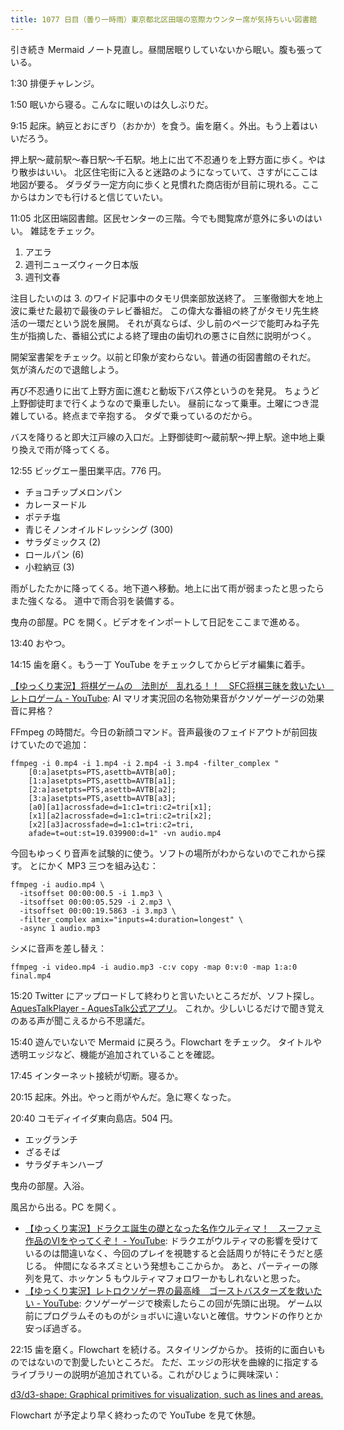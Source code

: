 ```yaml
---
title: 1077 日目（曇り一時雨）東京都北区田端の窓際カウンター席が気持ちいい図書館
---
```


引き続き Mermaid ノート見直し。昼間居眠りしていないから眠い。腹も張っている。

1:30 排便チャレンジ。

1:50 眠いから寝る。こんなに眠いのは久しぶりだ。

9:15 起床。納豆とおにぎり（おかか）を食う。歯を磨く。外出。もう上着はいいだろう。

押上駅～蔵前駅～春日駅～千石駅。地上に出て不忍通りを上野方面に歩く。やはり散歩はいい。
北区住宅街に入ると迷路のようになっていて、さすがにここは地図が要る。
ダラダラ一定方向に歩くと見慣れた商店街が目前に現れる。ここからはカンでも行けると信じていたい。

11:05 北区田端図書館。区民センターの三階。今でも閲覧席が意外に多いのはいい。
雑誌をチェック。

1. アエラ
2. 週刊ニューズウィーク日本版
3. 週刊文春

注目したいのは 3. のワイド記事中のタモリ倶楽部放送終了。
三峯徹御大を地上波に乗せた最初で最後のテレビ番組だ。
この偉大な番組の終了がタモリ先生終活の一環だという説を展開。
それが真ならば、少し前のページで能町みね子先生が指摘した、番組公式による終了理由の歯切れの悪さに自然に説明がつく。

開架室書架をチェック。以前と印象が変わらない。普通の街図書館のそれだ。
気が済んだので退館しよう。

再び不忍通りに出て上野方面に進むと動坂下バス停というのを発見。
ちょうど上野御徒町まで行くようなので乗車したい。
昼前になって乗車。土曜につき混雑している。終点まで辛抱する。
タダで乗っているのだから。

バスを降りると即大江戸線の入口だ。上野御徒町～蔵前駅～押上駅。途中地上乗り換えで雨が降ってくる。

12:55 ビッグエー墨田業平店。776 円。

* チョコチップメロンパン
* カレーヌードル
* ポテチ塩
* 青じそノンオイルドレッシング (300)
* サラダミックス (2)
* ロールパン (6)
* 小粒納豆 (3)

雨がしたたかに降ってくる。地下道へ移動。地上に出て雨が弱まったと思ったらまた強くなる。
道中で雨合羽を装備する。

曳舟の部屋。PC を開く。ビデオをインポートして日記をここまで進める。

13:40 おやつ。

14:15 歯を磨く。もう一丁 YouTube をチェックしてからビデオ編集に着手。

[【ゆっくり実況】将棋ゲームの　法則が　乱れる！！　SFC将棋三昧を救いたい　レトロゲーム - YouTube](https://www.youtube.com/watch?v=A_aAU7WZgYo):
AI マリオ実況回の名物効果音がクソゲーゲージの効果音に昇格？

FFmpeg の時間だ。今日の新顔コマンド。音声最後のフェイドアウトが前回抜けていたので追加：

```console
ffmpeg -i 0.mp4 -i 1.mp4 -i 2.mp4 -i 3.mp4 -filter_complex "
    [0:a]asetpts=PTS,asettb=AVTB[a0];
    [1:a]asetpts=PTS,asettb=AVTB[a1];
    [2:a]asetpts=PTS,asettb=AVTB[a2];
    [3:a]asetpts=PTS,asettb=AVTB[a3];
    [a0][a1]acrossfade=d=1:c1=tri:c2=tri[x1];
    [x1][a2]acrossfade=d=1:c1=tri:c2=tri[x2];
    [x2][a3]acrossfade=d=1:c1=tri:c2=tri,
    afade=t=out:st=19.039900:d=1" -vn audio.mp4
```

今回もゆっくり音声を試験的に使う。ソフトの場所がわからないのでこれから探す。
とにかく MP3 三つを組み込む：

```console
ffmpeg -i audio.mp4 \
  -itsoffset 00:00:00.5 -i 1.mp3 \
  -itsoffset 00:00:05.529 -i 2.mp3 \
  -itsoffset 00:00:19.5863 -i 3.mp3 \
  -filter_complex amix="inputs=4:duration=longest" \
  -async 1 audio.mp3
```

シメに音声を差し替え：

```console
ffmpeg -i video.mp4 -i audio.mp3 -c:v copy -map 0:v:0 -map 1:a:0 final.mp4
```

15:20 Twitter にアップロードして終わりと言いたいところだが、ソフト探し。
[AquesTalkPlayer - AquesTalk公式アプリ](https://www.a-quest.com/products/aquestalkplayer.html)。
これか。少しいじるだけで聞き覚えのある声が聞こえるから不思議だ。

15:40 遊んでいないで Mermaid に戻ろう。Flowchart をチェック。
タイトルや透明エッジなど、機能が追加されていることを確認。

17:45 インターネット接続が切断。寝るか。

20:15 起床。外出。やっと雨がやんだ。急に寒くなった。

20:40 コモディイイダ東向島店。504 円。

* エッグランチ
* ざるそば
* サラダチキンハーブ

曳舟の部屋。入浴。

風呂から出る。PC を開く。

* [【ゆっくり実況】ドラクエ誕生の礎となった名作ウルティマ！　スーファミ作品のⅥをやってくぞ！ - YouTube](https://www.youtube.com/watch?v=7JELNPVr0TE):
  ドラクエがウルティマの影響を受けているのは間違いなく、今回のプレイを視聴すると会話周りが特にそうだと感じる。
  仲間になるネズミという発想もここからか。
  あと、パーティーの隊列を見て、ホッケン 5 もウルティマフォロワーかもしれないと思った。
* [【ゆっくり実況】レトロクソゲー界の最高峰　ゴーストバスターズを救いたい - YouTube](https://www.youtube.com/watch?v=K4hbje3bK0Y):
  クソゲーゲージで検索したらこの回が先頭に出現。
  ゲーム以前にプログラムそのものがショボいに違いないと確信。サウンドの作りとか安っぽ過ぎる。

22:15 歯を磨く。Flowchart を続ける。スタイリングからか。
技術的に面白いものではないので割愛したいところだ。
ただ、エッジの形状を曲線的に指定するライブラリーの説明が追加されている。これがひじょうに興味深い：

[d3/d3-shape: Graphical primitives for visualization, such as lines and areas.](https://github.com/d3/d3-shape)

Flowchart が予定より早く終わったので YouTube を見て休憩。
